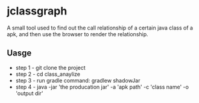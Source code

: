 # jclassgraph
A small tool used to find out the call relationship of a certain java class of a apk, and then use the browser to render the relationship.

## Uasge 
+ step 1 - git clone the project
+ step 2 - cd class_anaylize
+ step 3 - run gradle command: gradlew shadowJar
+ step 4 - java -jar 'the producation jar' -a  'apk path' -c 'class name' -o 'output dir'